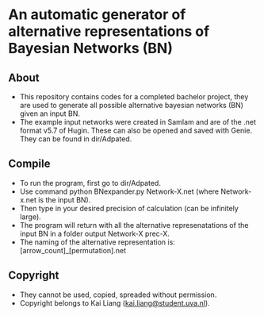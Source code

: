 # An automatic generator of alternative representations of Bayesian Networks (BN)

## About
- This repository contains codes for a completed bachelor project, they are used to 
    generate all possible alternative bayesian networks (BN) given an input BN.
- The example input networks were created in SamIam and are of the .net format v5.7 of Hugin. 
    These can also be opened and saved with Genie. They can be found in dir/Adpated.

## Compile
- To run the program, first go to dir/Adpated.
- Use command python BNexpander.py Network-X.net (where Network-x.net is the input BN).
- Then type in your desired precision of calculation (can be infinitely large).
- The program will return with all the alternative represenatations of the input BN in a folder
    output Network-X prec-X.
- The naming of the alternative representation is: [arrow_count]_[permutation].net


## Copyright
- They cannot be used, copied, spreaded without permission.
- Copyright belongs to Kai Liang (kai.liang@student.uva.nl).
